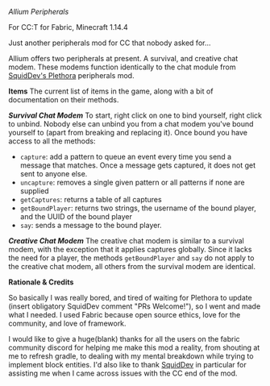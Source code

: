 *Allium Peripherals*

For CC:T for Fabric, Minecraft 1.14.4

Just another peripherals mod for CC that nobody asked for...

Allium offers two peripherals at present. A survival, and creative chat modem. These modems function identically to the
chat module from [SquidDev's Plethora](https://github.com/SquidDev-CC/Plethora) peripherals mod.
 
**Items**
The current list of items in the game, along with a bit of documentation on their methods.
 
***Survival Chat Modem***
To start, right click on one to bind yourself, right click to unbind. Nobody else can unbind you from a chat modem 
you've bound yourself to (apart from breaking and replacing it). Once bound you have access to all the methods:
- `capture`: add a pattern to queue an event every time you send a message that matches. Once a message gets captured,
it does not get sent to anyone else.
- `uncapture`: removes a single given pattern or all patterns if none are supplied
- `getCaptures`: returns a table of all captures
- `getBoundPlayer`: returns two strings, the username of the bound player, and the UUID of the bound player
- `say`: sends a message to the bound player.

***Creative Chat Modem***
The creative chat modem is similar to a survival modem, with the exception that it applies captures globally. Since it
lacks the need for a player, the methods `getBoundPlayer` and `say` do not apply to the creative chat modem, all others 
from the survival modem are identical.

**Rationale & Credits** 

So basically I was really bored, and tired of waiting for Plethora to update (insert obligatory SquidDev comment "PRs 
Welcome!"), so I went and made what I needed. I used Fabric because open source ethics, love for the community, and love of framework. 

I would like to give a huge(blank) thanks for all the users on the fabric community discord for helping me make this mod
a reality, from shouting at me to refresh gradle, to dealing with my mental breakdown while trying to implement block
entities. I'd also like to thank [SquidDev](https://github.com/SquidDev) in particular for assisting me when I came 
across issues with the CC end of the mod.